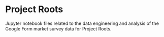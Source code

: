 # Project Roots
Jupyter notebook files related to the data engineering and analysis of the Google Form market survey data for Project Roots.
